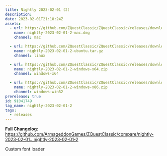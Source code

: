 ```yaml
---
title: Nightly 2023-02-01 (2)
description: 
date: 2023-02-01T21:18:24Z
assets: 
  - url: https://github.com/ZQuestClassic/ZQuestClassic/releases/download/nightly-2023-02-01-2/nightly-2023-02-01-2-mac.dmg
    name: nightly-2023-02-01-2-mac.dmg
    channel: mac

  - url: https://github.com/ZQuestClassic/ZQuestClassic/releases/download/nightly-2023-02-01-2/nightly-2023-02-01-2-ubuntu.tar.gz
    name: nightly-2023-02-01-2-ubuntu.tar.gz
    channel: linux

  - url: https://github.com/ZQuestClassic/ZQuestClassic/releases/download/nightly-2023-02-01-2/nightly-2023-02-01-2-windows-x64.zip
    name: nightly-2023-02-01-2-windows-x64.zip
    channel: windows-x64

  - url: https://github.com/ZQuestClassic/ZQuestClassic/releases/download/nightly-2023-02-01-2/nightly-2023-02-01-2-windows-x86.zip
    name: nightly-2023-02-01-2-windows-x86.zip
    channel: windows-win32
prerelease: true
id: 91041749
tag_name: nightly-2023-02-01-2
tags:
  - releases
---
```


**Full Changelog**: https://github.com/ArmageddonGames/ZQuestClassic/compare/nightly-2023-02-01...nightly-2023-02-01-2

Custom font loader
